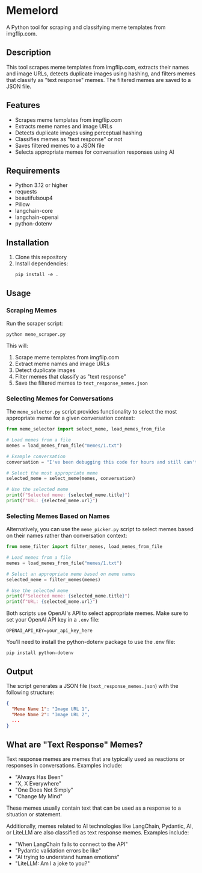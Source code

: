 # Memelord

A Python tool for scraping and classifying meme templates from imgflip.com.

## Description

This tool scrapes meme templates from imgflip.com, extracts their names and image URLs, detects duplicate images using hashing, and filters memes that classify as "text response" memes. The filtered memes are saved to a JSON file.

## Features

- Scrapes meme templates from imgflip.com
- Extracts meme names and image URLs
- Detects duplicate images using perceptual hashing
- Classifies memes as "text response" or not
- Saves filtered memes to a JSON file
- Selects appropriate memes for conversation responses using AI

## Requirements

- Python 3.12 or higher
- requests
- beautifulsoup4
- Pillow
- langchain-core
- langchain-openai
- python-dotenv

## Installation

1. Clone this repository
2. Install dependencies:
   ```
   pip install -e .
   ```

## Usage

### Scraping Memes

Run the scraper script:

```
python meme_scraper.py
```

This will:
1. Scrape meme templates from imgflip.com
2. Extract meme names and image URLs
3. Detect duplicate images
4. Filter memes that classify as "text response"
5. Save the filtered memes to `text_response_memes.json`

### Selecting Memes for Conversations

The `meme_selector.py` script provides functionality to select the most appropriate meme for a given conversation context:

```python
from meme_selector import select_meme, load_memes_from_file

# Load memes from a file
memes = load_memes_from_file("memes/1.txt")

# Example conversation
conversation = "I've been debugging this code for hours and still can't find the issue."

# Select the most appropriate meme
selected_meme = select_meme(memes, conversation)

# Use the selected meme
print(f"Selected meme: {selected_meme.title}")
print(f"URL: {selected_meme.url}")
```

### Selecting Memes Based on Names

Alternatively, you can use the `meme_picker.py` script to select memes based on their names rather than conversation context:

```python
from meme_filter import filter_memes, load_memes_from_file

# Load memes from a file
memes = load_memes_from_file("memes/1.txt")

# Select an appropriate meme based on meme names
selected_meme = filter_memes(memes)

# Use the selected meme
print(f"Selected meme: {selected_meme.title}")
print(f"URL: {selected_meme.url}")
```

Both scripts use OpenAI's API to select appropriate memes. Make sure to set your OpenAI API key in a `.env` file:

```
OPENAI_API_KEY=your_api_key_here
```

You'll need to install the python-dotenv package to use the .env file:

```
pip install python-dotenv
```

## Output

The script generates a JSON file (`text_response_memes.json`) with the following structure:

```json
{
  "Meme Name 1": "Image URL 1",
  "Meme Name 2": "Image URL 2",
  ...
}
```

## What are "Text Response" Memes?

Text response memes are memes that are typically used as reactions or responses in conversations. Examples include:
- "Always Has Been"
- "X, X Everywhere"
- "One Does Not Simply"
- "Change My Mind"

These memes usually contain text that can be used as a response to a situation or statement.

Additionally, memes related to AI technologies like LangChain, Pydantic, AI, or LiteLLM are also classified as text response memes. Examples include:
- "When LangChain fails to connect to the API"
- "Pydantic validation errors be like"
- "AI trying to understand human emotions"
- "LiteLLM: Am I a joke to you?"
